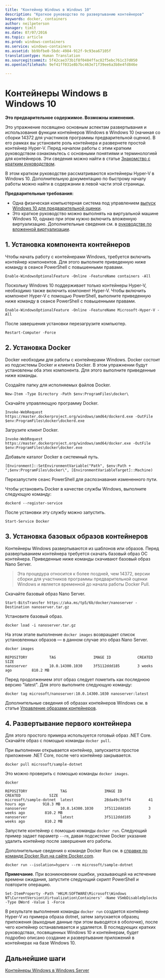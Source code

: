 ```yaml
---
title: "Контейнер Windows в Windows 10"
description: "Краткое руководство по развертыванию контейнеров"
keywords: docker, containers
author: neilpeterson
manager: timlt
ms.date: 07/07/2016
ms.topic: article
ms.prod: windows-containers
ms.service: windows-containers
ms.assetid: bb9bfbe0-5bdc-4984-912f-9c93ea67105f
translationtype: Human Translation
ms.sourcegitcommit: 5f42cae373b1f8f0484ffac82f5ebc761c37d050
ms.openlocfilehash: 9ef41ff031e8b7bc463e71f39ee6a3b8e4fd846e

---
```


# Контейнеры Windows в Windows 10

**Это предварительное содержимое. Возможны изменения.** 

Это упражнение посвящено основным аспектам развертывания и использования функции контейнеров Windows в Windows 10 (начиная со сборки 14372 для участников программы предварительной оценки). В его рамках вы установите роль контейнера и развернете простой контейнер Hyper-V. Перед началом работы с этим кратким руководством ознакомьтесь с основными понятиями и терминологией для контейнеров. Эти сведения можно найти в статье [Знакомство с кратким руководством](./quick_start.md). 

В этом кратком руководстве рассматриваются контейнеры Hyper-V в Windows 10. Дополнительную документацию по быстрому началу работы можно найти в содержании в левой части этой страницы.

**Предварительные требования:**

- Одна физическая компьютерная система под управлением [выпуск Windows 10 для предварительной оценки](https://insider.windows.com/).   
- Это краткое руководство можно выполнять на виртуальной машине Windows 10, однако при этом нужно включить вложенную виртуализацию. Дополнительные сведения см. в [руководстве по вложенной виртуализации](https://msdn.microsoft.com/en-us/virtualization/hyperv_on_windows/user_guide/nesting).

## 1. Установка компонента контейнеров

Чтобы начать работу с контейнерами Windows, требуется включить контейнер компонентов. Для этого выполните приведенную ниже команду в сеансе PowerShell с повышенными правами. 

```none
Enable-WindowsOptionalFeature -Online -FeatureName containers -All
```

Поскольку Windows 10 поддерживает только контейнеры Hyper-V, необходимо также включить компонент Hyper-V. Чтобы включить компонент Hyper-V с помощью PowerShell, выполните приведенную ниже команду в сеансе PowerShell с повышенными правами.

```none
Enable-WindowsOptionalFeature -Online -FeatureName Microsoft-Hyper-V -All
```

После завершения установки перезагрузите компьютер.

```none
Restart-Computer -Force
```

## 2. Установка Docker

Docker необходим для работы с контейнерами Windows. Docker состоит из подсистемы Docker и клиента Docker. В этом упражнении будут установлены оба этих компонента. Для этого выполните приведенные ниже команды. 

Создайте папку для исполняемых файлов Docker.

```none
New-Item -Type Directory -Path $env:ProgramFiles\docker\
```

Скачайте управляющую программу Docker.

```none
Invoke-WebRequest https://master.dockerproject.org/windows/amd64/dockerd.exe -OutFile $env:ProgramFiles\docker\dockerd.exe
```

Загрузите клиент Docker.

```none
Invoke-WebRequest https://master.dockerproject.org/windows/amd64/docker.exe -OutFile $env:ProgramFiles\docker\docker.exe
```

Добавьте каталог Docker в системный путь.

```none
[Environment]::SetEnvironmentVariable("Path", $env:Path + ";$env:ProgramFiles\docker\", [EnvironmentVariableTarget]::Machine)
```

Перезапустите сеанс PowerShell для распознавания измененного пути.

Чтобы установить Docker в качестве службы Windows, выполните следующую команду:

```none
dockerd --register-service
```

После установки эту службу можно запустить.

```none
Start-Service Docker
```

## 3. Установка базовых образов контейнеров

Контейнеры Windows развертываются из шаблонов или образов. Перед развертыванием контейнера требуется скачать базовый образ ОС контейнера. Приведенные ниже команды скачивают базовый образ Nano Server.
    
> Эта процедура относится к более поздней, чем 14372, версии сборки для участников программы предварительной оценки Windows и является временной до начала работы Docker Pull.

Скачайте базовый образ Nano Server. 

```none
Start-BitsTransfer https://aka.ms/tp5/6b/docker/nanoserver -Destination nanoserver.tar.gz
```

Установите базовый образ.

```none  
docker load -i nanoserver.tar.gz
```

На этом этапе выполнение `docker images` возвращает список установленных образов — в данном случае это образ Nano Server.

```none
docker images

REPOSITORY          TAG                 IMAGE ID            CREATED             SIZE
nanoserver          10.0.14300.1030     3f5112ddd185        3 weeks ago         810.2 MB
```

Перед продолжением этот образ следует пометить как последнюю версию "latest". Для этого выполните следующую команду:

```none
docker tag microsoft/nanoserver:10.0.14300.1030 nanoserver:latest
```

Дополнительные сведения об образах контейнеров Windows см. в статье [Управление образами контейнеров](../management/manage_images.md).

## 4. Развертывание первого контейнера

Для этого простого примера используется готовый образ .NET Core. Скачайте образ с помощью команды `docker pull`.

При выполнении открывается контейнер, запускается простое приложение .NET Core, после чего контейнер закрывается. 

```none
docker pull microsoft/sample-dotnet
```

Это можно проверить с помощью команды `docker images`.

```none
docker 

REPOSITORY               TAG                 IMAGE ID            CREATED             SIZE
microsoft/sample-dotnet  latest              28da49c3bff4        41 hours ago        918.3 MB
nanoserver               10.0.14300.1030     3f5112ddd185        3 weeks ago         810.2 MB
nanoserver               latest              3f5112ddd185        3 weeks ago         810.2 MB
```

Запустите контейнер с помощью команды `docker run`. Следующий пример задает параметр `--rm`, давая подсистеме Docker указание удалить контейнер после завершения его работы. 

Дополнительные сведения о команде Docker Run см. в [справке по команде Docker Run на сайте Docker.com]( https://docs.docker.com/engine/reference/run/).

```none
docker run --isolation=hyperv --rm microsoft/sample-dotnet
```

**Примечание**. При возникновении ошибки, указывающей на истечение времени ожидания, запустите следующий скрипт PowerShell и повторите операцию.

```none
Set-ItemProperty -Path 'HKLM:SOFTWARE\Microsoft\Windows NT\CurrentVersion\Virtualization\Containers' -Name VSmbDisableOplocks -Type DWord -Value 1 -Force
```

В результате выполнения команды `docker run` создается контейнер Hyper-V из примера образа dotnet, затем запускается образец приложения (выходные данные при этом выводятся в оболочке), после чего контейнер останавливается и удаляется. В последующих кратких руководствах, посвященных Windows 10 и контейнерам, будет подробно описано создание и развертывание приложений в контейнерах на базе Windows 10.

## Дальнейшие шаги

[Контейнеры Windows в Windows Server](./quick_start_windows_server.md)





<!--HONumber=Jul16_HO2-->


